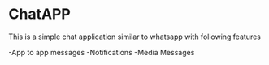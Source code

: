 # ChatAPP
This is a simple chat application similar to whatsapp with following features

-App to app messages
-Notifications
-Media Messages
